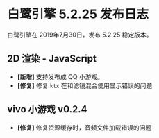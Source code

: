 # 白鹭引擎 5.2.25 发布日志
白鹭引擎在 2019年7月30日，发布 5.2.25 稳定版本。

## 2D 渲染 - JavaScript 
- **[新增]** 支持发布成 QQ 小游戏。
- **[修复]** 修复 `ktx` 在和滤镜混合使用显示错误的问题

## vivo 小游戏 v0.2.4
- **[修复]** 修复资源缓存时，音频文件加载错误的问题
